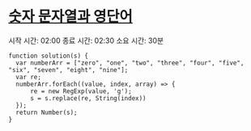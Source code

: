# [숫자 문자열과 영단어](https://programmers.co.kr/learn/courses/30/lessons/81301)

시작 시간: 02:00
종료 시간: 02:30
소요 시간: 30분

```
function solution(s) {
  var numberArr = ["zero", "one", "two", "three", "four", "five", "six", "seven", "eight", "nine"];
  var re;
  numberArr.forEach((value, index, array) => {
      re = new RegExp(value, 'g');
      s = s.replace(re, String(index))
  });
  return Number(s);
}
```
